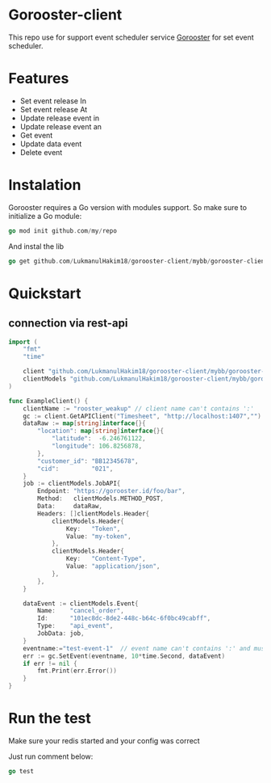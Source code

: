 # Gorooster-client

This repo use for support event scheduler service [Gorooster](https://github.com/LukmanulHakim18/gorooster) for set event scheduler.

# Features

- Set event release In
- Set event release At
- Update release event in
- Update release event an
- Get event
- Update data event
- Delete event

# Instalation

Gorooster requires a Go version with modules support. So make sure to initialize a Go module:

```go
go mod init github.com/my/repo
```

And instal the lib

```go
go get github.com/LukmanulHakim18/gorooster-client/mybb/gorooster-client/v2
```

# Quickstart

## connection via rest-api

```go
import (
	"fmt"
	"time"

	client "github.com/LukmanulHakim18/gorooster-client/mybb/gorooster-client/v2"
	clientModels "github.com/LukmanulHakim18/gorooster-client/mybb/gorooster-client/v2/models"
)

func ExampleClient() {
	clientName := "rooster_weakup" // client name can't contains ':'
	gc := client.GetAPIClient("Timesheet", "http://localhost:1407","")
	dataRaw := map[string]interface{}{
		"location": map[string]interface{}{
			"latitude":  -6.246761122,
			"longitude": 106.8256878,
		},
		"customer_id": "BB12345678",
		"cid":         "021",
	}
	job := clientModels.JobAPI{
		Endpoint: "https://gorooster.id/foo/bar",
		Method:   clientModels.METHOD_POST,
		Data:     dataRaw,
		Headers: []clientModels.Header{
			clientModels.Header{
				Key:   "Token",
				Value: "my-token",
			},
			clientModels.Header{
				Key:   "Content-Type",
				Value: "application/json",
			},
		},
	}

	dataEvent := clientModels.Event{
		Name:    "cancel_order",
		Id:      "101ec8dc-8de2-448c-b64c-6f0bc49cabff",
		Type:    "api_event",
		JobData: job,
	}
	eventname:="test-event-1"  // event name can't contains ':' and must uniq
	err := gc.SetEvent(eventname, 10*time.Second, dataEvent)
	if err != nil {
		fmt.Print(err.Error())
	}
}
```

# Run the test

Make sure your redis started and your config was correct

Just run comment below:

```go
go test
```
